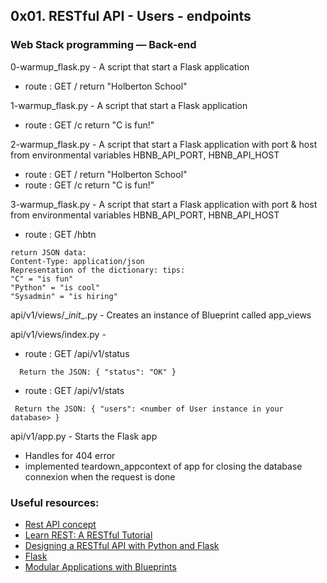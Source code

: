 ## 0x01. RESTful API - Users - endpoints
### Web Stack programming ― Back-end


0-warmup_flask.py  - A script that start a Flask application
* route : GET /  return "Holberton School"

1-warmup_flask.py - A script that start a Flask application
* route : GET /c  return "C is fun!"

2-warmup_flask.py - A script that start a Flask application with port & host from environmental variables HBNB_API_PORT, HBNB_API_HOST
* route : GET /  return "Holberton School"
* route : GET /c  return "C is fun!"

3-warmup_flask.py - A script that start a Flask application with port & host from environmental variables HBNB_API_PORT, HBNB_API_HOST
* route : GET /hbtn
```
return JSON data:
Content-Type: application/json
Representation of the dictionary: tips:
"C" = "is fun"
"Python" = "is cool"
"Sysadmin" = "is hiring"
```

api/v1/views/\__init__.py - Creates an instance of Blueprint called app_views

api/v1/views/index.py -
 * route : GET /api/v1/status
```
  Return the JSON: { "status": "OK" }
```
* route : GET /api/v1/stats
```
 Return the JSON: { "users": <number of User instance in your database> }
```

api/v1/app.py - Starts the Flask app
* Handles for 404 error
* implemented teardown_appcontext of app for closing the database connexion when the request is done

### Useful resources:
* [Rest API concept](https://intranet.hbtn.io/concepts/45)
* [Learn REST: A RESTful Tutorial](http://www.restapitutorial.com/)
* [Designing a RESTful API with Python and Flask](https://blog.miguelgrinberg.com/post/designing-a-restful-api-with-python-and-flask)
* [Flask](http://flask.pocoo.org/)
* [Modular Applications with Blueprints](http://flask.pocoo.org/docs/0.12/blueprints/)
